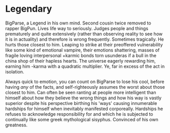# Legendary
BigParse, a Legend in his own mind. Second cousin twice removed to rapper BigPun. Lives life way to seriously. Judges people and things prematurely and quite extensively (rather than observing reality to see how it is in actuality) and therefore is wrong frequently. Sometimes tragically. He hurts those closest to him. Leaping to strike at their preoffered vulnerability like some kind of emotional vampire, their emotions shattering, masses of fragile loving interpersonal +karmic bonds torn usunderas if a bull in the china shop of their hapless hearts. The universe eagerly rewarding him, earning him -karma with a quadratic multiplier. Ye, far in excess of the act in isolation. 


Always quick to emotion, you can count on BigParse to lose his cool, before having _any_ of the facts, and self-righteously assumes the worst about those closest to him.  Can often be seen ranting at people more intelligent than himself about how they believe the wrong things and how his way is vastly superior despite his perspective birthing his 'ways' causing innumerable hardships for himself when inevitably manifested corporeally. Hardships he refuses to acknowledge responsibility for and which he is subjected to continually like some greek mythological sisyphus. Convinced of his own greatness.
